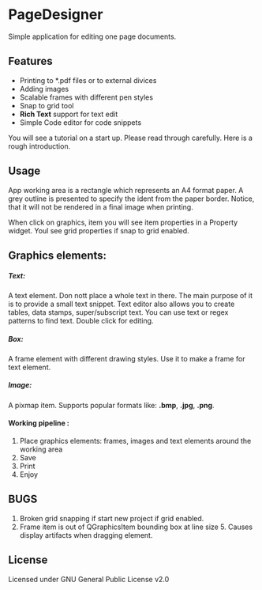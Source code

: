 # PageDesigner
Simple application for editing one page documents.

## Features
- Printing to *.pdf files or to external divices
- Adding images
- Scalable frames with different pen styles
- Snap to grid tool
- **Rich Text** support for text edit 
- Simple Code editor for code snippets 


You will see a tutorial on a start up. Please read through carefully. 
Here is a rough introduction.


## Usage
App working area is a rectangle which represents an A4 format paper. A grey outline is presented to specify the ident from
the paper border. Notice, that it will not be rendered in a final image when printing.

When click on graphics, item you will see item properties in a Property widget. Youl see grid properties if snap to grid enabled.

## Graphics elements:

##### Text:
A text element. Don nott place a whole text in there. The main purpose of it is to provide a small text snippet.
Text editor also allows you to create tables, data stamps, super/subscript text. 
You can use text or regex patterns to find text. 
Double click for editing.

##### Box:
A frame element with different drawing styles. Use it to make a frame for text element.

##### Image:
A pixmap item. Supports popular formats like: **.bmp**, **.jpg**, **.png**.

#### Working pipeline :
1. Place graphics elements: frames, images and text elements around the working area
2. Save
3. Print
4. Enjoy


## BUGS
1. Broken grid snapping if start new project if grid enabled.
2. Frame item is out of QGraphicsItem bounding box at line size 5. Causes display artifacts when dragging element.


## License
Licensed under GNU General Public License v2.0
